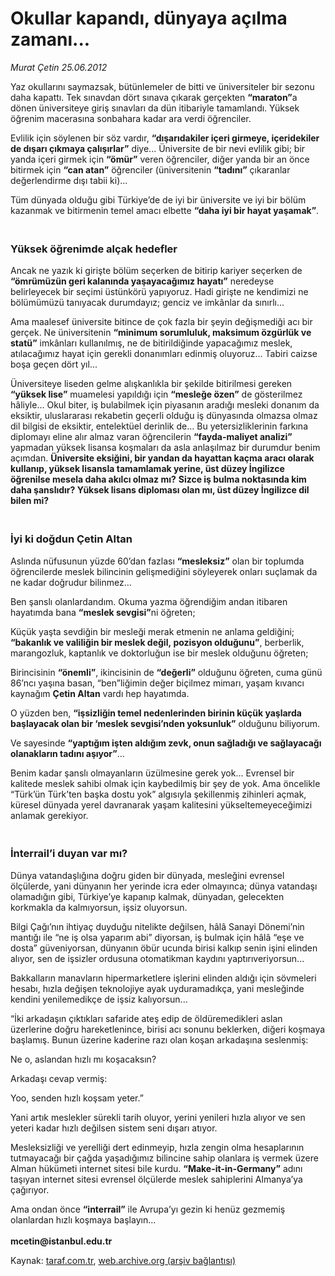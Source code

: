 # Okullar kapandı, dünyaya açılma zamanı...

*Murat Çetin 25.06.2012*

<div class="yazi"><p>Yaz okullarını saymazsak, bütünlemeler de bitti ve üniversiteler bir sezonu daha kapattı. Tek sınavdan dört sınava çıkarak gerçekten <b>“maraton”</b>a dönen üniversiteye giriş sınavları da dün itibariyle tamamlandı. Yüksek öğrenim macerasına sonbahara kadar ara verdi öğrenciler.</p>
<p>Evlilik için söylenen bir söz vardır, <b>“dışarıdakiler içeri girmeye, içeridekiler de dışarı çıkmaya çalışırlar”</b> diye... Üniversite de bir nevi evlilik gibi; bir yanda içeri girmek için <b>“ömür”</b> veren öğrenciler, diğer yanda bir an önce bitirmek için <b>“can atan”</b> öğrenciler (üniversitenin <b>“tadını”</b> çıkaranlar değerlendirme dışı tabii ki)... </p>
<p>Tüm dünyada olduğu gibi Türkiye’de de iyi bir üniversite ve iyi bir bölüm kazanmak ve bitirmenin temel amacı elbette <b>“daha iyi bir hayat yaşamak”</b>.</p>
<h3><br/>Yüksek öğrenimde alçak hedefler</h3>
<p>Ancak ne yazık ki girişte bölüm seçerken de bitirip kariyer seçerken de <b>“ömrümüzün geri kalanında yaşayacağımız hayatı”</b> neredeyse belirleyecek bir seçimi üstünkörü yapıyoruz. Hadi girişte ne kendimizi ne bölümümüzü tanıyacak durumdayız; genciz ve imkânlar da sınırlı... </p>
<p>Ama maalesef üniversite bitince de çok fazla bir şeyin değişmediği acı bir gerçek. Ne üniversitenin <b>“minimum sorumluluk, maksimum özgürlük ve statü”</b> imkânları kullanılmış, ne de bitirildiğinde yapacağımız meslek, atılacağımız hayat için gerekli donanımları edinmiş oluyoruz... Tabiri caizse boşa geçen dört yıl... </p>
<p>Üniversiteye liseden gelme alışkanlıkla bir şekilde bitirilmesi gereken <b>“yüksek lise”</b> muamelesi yapıldığı için <b>“mesleğe özen”</b> de gösterilmez hâliyle... Okul biter, iş bulabilmek için piyasanın aradığı mesleki donanım da eksiktir, uluslararası rekabetin geçerli olduğu iş dünyasında olmazsa olmaz dil bilgisi de eksiktir, entelektüel derinlik de... Bu yetersizliklerinin farkına diplomayı eline alır almaz varan öğrencilerin <b>“fayda-maliyet analizi”</b> yapmadan yüksek lisansa koşmaları da asla anlaşılmaz bir durumdur benim açımdan. <b>Üniversite eksiğini, bir yandan da hayattan kaçma aracı olarak kullanıp, yüksek lisansla tamamlamak yerine, üst düzey İngilizce öğrenilse mesela daha akılcı olmaz mı?</b> <b>Sizce iş bulma noktasında kim daha şanslıdır? Yüksek lisans diploması olan mı, üst düzey İngilizce dil bilen mi?</b> </p>
<h3><br/>İyi ki doğdun Çetin Altan</h3>
<p>Aslında nüfusunun yüzde 60’dan fazlası <b>“mesleksiz”</b> olan bir toplumda öğrencilerde meslek bilincinin gelişmediğini söyleyerek onları suçlamak da ne kadar doğrudur bilinmez... </p>
<p>Ben şanslı olanlardandım. Okuma yazma öğrendiğim andan itibaren hayatımda bana <b>“meslek sevgisi”</b>ni öğreten; </p>
<p>Küçük yaşta sevdiğin bir mesleği merak etmenin ne anlama geldiğini; <b>“bakanlık ve valiliğin bir meslek değil, pozisyon olduğunu”</b>, berberlik, marangozluk, kaptanlık ve doktorluğun ise bir meslek olduğunu öğreten;</p>
<p>Birincisinin <b>“önemli”</b>, ikincisinin de <b>“değerli”</b> olduğunu öğreten, cuma günü 86’ncı yaşına basan, “ben”liğimin değer biçilmez mimarı, yaşam kıvancı kaynağım <b>Çetin Altan</b> vardı hep hayatımda. </p>
<p>O yüzden ben, <b>“işsizliğin temel nedenlerinden birinin küçük yaşlarda başlayacak olan bir ‘meslek sevgisi’nden yoksunluk”</b> olduğunu biliyorum.</p>
<p>Ve sayesinde <b>“yaptığım işten aldığım zevk, onun sağladığı ve sağlayacağı olanakların tadını aşıyor”</b>...</p>
<p>Benim kadar şanslı olmayanların üzülmesine gerek yok... Evrensel bir kalitede meslek sahibi olmak için kaybedilmiş bir şey de yok. Ama öncelikle “Türk’ün Türk’ten başka dostu yok” algısıyla şekillenmiş zihinleri açmak, küresel dünyada yerel davranarak yaşam kalitesini yükseltemeyeceğimizi anlamak gerekiyor.</p>
<h3><br/>İnterrail’i duyan var mı?</h3>
<p>Dünya vatandaşlığına doğru giden bir dünyada, mesleğini evrensel ölçülerde, yani dünyanın her yerinde icra eder olmayınca; dünya vatandaşı olamadığın gibi, Türkiye’ye kapanıp kalmak, dünyadan, gelecekten korkmakla da kalmıyorsun, işsiz oluyorsun.</p>
<p>Bilgi Çağı’nın ihtiyaç duyduğu nitelikte değilsen, hâlâ Sanayi Dönemi’nin mantığı ile “ne iş olsa yaparım abi” diyorsan, iş bulmak için hâlâ “eşe ve dosta” güveniyorsan, dünyanın öbür ucunda birisi kalkıp senin işini elinden alıyor, sen de işsizler ordusuna otomatikman kaydını yaptırıveriyorsun...</p>
<p>Bakkalların manavların hipermarketlere işlerini elinden aldığı için sövmeleri hesabı, hızla değişen teknolojiye ayak uyduramadıkça, yani mesleğinde kendini yenilemedikçe de işsiz kalıyorsun... </p>
<p>“İki arkadaşın çıktıkları safaride ateş edip de öldüremedikleri aslan üzerlerine doğru hareketlenince, birisi acı sonunu beklerken, diğeri koşmaya başlamış. Bunun üzerine kaderine razı olan koşan arkadaşına seslenmiş:</p>
<p>Ne o, aslandan hızlı mı koşacaksın? </p>
<p>Arkadaşı cevap vermiş:</p>
<p>Yoo, senden hızlı koşsam yeter.”</p>
<p>Yani artık meslekler sürekli tarih oluyor, yerini yenileri hızla alıyor ve sen yeteri kadar hızlı değilsen sistem seni dışarı atıyor.</p>
<p>Mesleksizliği ve yerelliği dert edinmeyip, hızla zengin olma hesaplarının tutmayacağı bir çağda yaşadığımız bilincine sahip olanlara iş vermek üzere Alman hükümeti internet sitesi bile kurdu. <b>“Make-it-in-Germany”</b> adını taşıyan internet sitesi evrensel ölçülerde meslek sahiplerini Almanya’ya çağırıyor. </p>
<p>Ama ondan önce <b>“interrail”</b> ile Avrupa’yı gezin ki henüz gezmemiş olanlardan hızlı koşmaya başlayın...<br/><br/><b>mcetin@istanbul.edu.tr</b></p>
</div>

Kaynak: [taraf.com.tr](http://www.taraf.com.tr/murat-cetin/makale-okullar-kapandi-dunyaya-acilma-zamani.htm), [web.archive.org (arşiv bağlantısı)](http://web.archive.org/web/20131107125652/http://www.taraf.com.tr/murat-cetin/makale-okullar-kapandi-dunyaya-acilma-zamani.htm)
